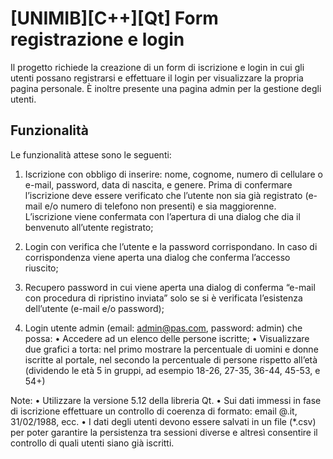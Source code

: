 # [UNIMIB][C++][Qt] Form registrazione e login
Il progetto richiede la creazione di un form di iscrizione e login in cui gli
utenti possano registrarsi e effettuare il login per visualizzare la propria
pagina personale. È inoltre presente una pagina admin per la gestione degli utenti.

## Funzionalità
Le funzionalità attese sono le seguenti:
1. Iscrizione con obbligo di inserire: nome, cognome, numero di cellulare o
e-mail, password, data di nascita, e genere. Prima di confermare
l’iscrizione deve essere verificato che l’utente non sia già registrato (e-
mail e/o numero di telefono non presenti) e sia maggiorenne.
L’iscrizione viene confermata con l’apertura di una dialog che dia il
benvenuto all’utente registrato;

2. Login con verifica che l’utente e la password corrispondano. In caso di
corrispondenza viene aperta una dialog che conferma l’accesso riuscito;

3. Recupero password in cui viene aperta una dialog di conferma “e-mail
con procedura di ripristino inviata” solo se si è verificata l’esistenza
dell’utente (e-mail e/o password);

4. Login utente admin (email: admin@pas.com, password: admin) che
possa:
• Accedere ad un elenco delle persone iscritte;
• Visualizzare due grafici a torta: nel primo mostrare la percentuale
di uomini e donne iscritte al portale, nel secondo la percentuale di
persone rispetto all’età (dividendo le età 5 in gruppi, ad esempio
18-26, 27-35, 36-44, 45-53, e 54+)

Note:
• Utilizzare la versione 5.12 della libreria Qt.
• Sui dati immessi in fase di iscrizione effettuare un controllo di
coerenza di formato: email <testo>@<dominio>.it, 31/02/1988, ecc.
• I dati degli utenti devono essere salvati in un file (*.csv) per poter
garantire la persistenza tra sessioni diverse e altresì consentire il controllo di
quali utenti siano già iscritti.
